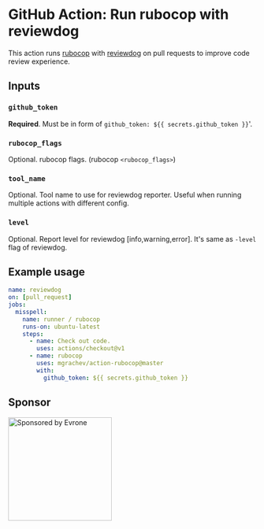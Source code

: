 # GitHub Action: Run rubocop with reviewdog

This action runs [rubocop](https://github.com/rubocop-hq/rubocop) with
[reviewdog](https://github.com/reviewdog/reviewdog) on pull requests to improve
code review experience.

## Inputs

### `github_token`

**Required**. Must be in form of `github_token: ${{ secrets.github_token }}`'.

### `rubocop_flags`

Optional. rubocop flags. (rubocop `<rubocop_flags>`)

### `tool_name`

Optional. Tool name to use for reviewdog reporter. Useful when running multiple
actions with different config.

### `level`

Optional. Report level for reviewdog [info,warning,error].
It's same as `-level` flag of reviewdog.

## Example usage

```yml
name: reviewdog
on: [pull_request]
jobs:
  misspell:
    name: runner / rubocop
    runs-on: ubuntu-latest
    steps:
      - name: Check out code.
        uses: actions/checkout@v1
      - name: rubocop
        uses: mgrachev/action-rubocop@master
        with:
          github_token: ${{ secrets.github_token }}
```

## Sponsor

<p>
  <a href="https://evrone.com/?utm_source=action-rubocop">
    <img src="https://solovev.one/static/evrone-sponsored-300.png" 
      alt="Sponsored by Evrone" width="210">
  </a>
</p>
